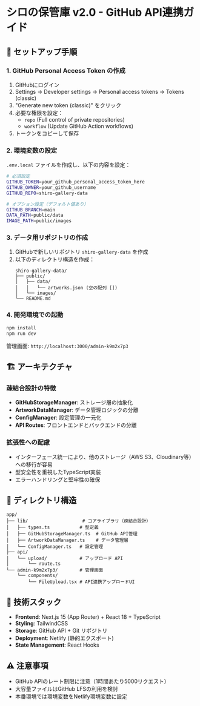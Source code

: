 # シロの保管庫 v2.0 - GitHub API連携ガイド

## 🚀 セットアップ手順

### 1. GitHub Personal Access Token の作成

1. GitHubにログイン
2. Settings → Developer settings → Personal access tokens → Tokens (classic)
3. "Generate new token (classic)" をクリック
4. 必要な権限を設定：
   - `repo` (Full control of private repositories)
   - `workflow` (Update GitHub Action workflows)
5. トークンをコピーして保存

### 2. 環境変数の設定

`.env.local` ファイルを作成し、以下の内容を設定：

```bash
# 必須設定
GITHUB_TOKEN=your_github_personal_access_token_here
GITHUB_OWNER=your_github_username
GITHUB_REPO=shiro-gallery-data

# オプション設定（デフォルト値あり）
GITHUB_BRANCH=main
DATA_PATH=public/data
IMAGE_PATH=public/images
```

### 3. データ用リポジトリの作成

1. GitHubで新しいリポジトリ `shiro-gallery-data` を作成
2. 以下のディレクトリ構造を作成：
   ```
   shiro-gallery-data/
   ├── public/
   │   ├── data/
   │   │   └── artworks.json (空の配列 [])
   │   └── images/
   └── README.md
   ```

### 4. 開発環境での起動

```bash
npm install
npm run dev
```

管理画面: `http://localhost:3000/admin-k9m2x7p3`

## 🏗️ アーキテクチャ

### 疎結合設計の特徴

- **GitHubStorageManager**: ストレージ層の抽象化
- **ArtworkDataManager**: データ管理ロジックの分離
- **ConfigManager**: 設定管理の一元化
- **API Routes**: フロントエンドとバックエンドの分離

### 拡張性への配慮

- インターフェース統一により、他のストレージ（AWS S3、Cloudinary等）への移行が容易
- 型安全性を重視したTypeScript実装
- エラーハンドリングと堅牢性の確保

## 📁 ディレクトリ構造

```
app/
├── lib/                    # コアライブラリ（疎結合設計）
│   ├── types.ts           # 型定義
│   ├── GitHubStorageManager.ts  # GitHub API管理
│   ├── ArtworkDataManager.ts    # データ管理層
│   └── ConfigManager.ts   # 設定管理
├── api/
│   └── upload/            # アップロード API
│       └── route.ts
└── admin-k9m2x7p3/        # 管理画面
    └── components/
        └── FileUpload.tsx # API連携アップロードUI
```

## 🔧 技術スタック

- **Frontend**: Next.js 15 (App Router) + React 18 + TypeScript
- **Styling**: TailwindCSS
- **Storage**: GitHub API + Git リポジトリ
- **Deployment**: Netlify (静的エクスポート)
- **State Management**: React Hooks

## ⚠️ 注意事項

- GitHub APIのレート制限に注意（1時間あたり5000リクエスト）
- 大容量ファイルはGitHub LFSの利用を検討
- 本番環境では環境変数をNetlify環境変数に設定
